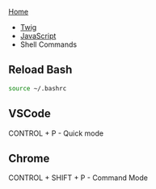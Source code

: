 [Home](https://timcoxopc.github.io/d8notes/)

* [Twig](/d8notes/twig)
* [JavaScript](/d8notes/js)
* Shell Commands

## Reload Bash

```bash
source ~/.bashrc
```

## VSCode

CONTROL + P - Quick mode

## Chrome

CONTROL + SHIFT + P - Command Mode
